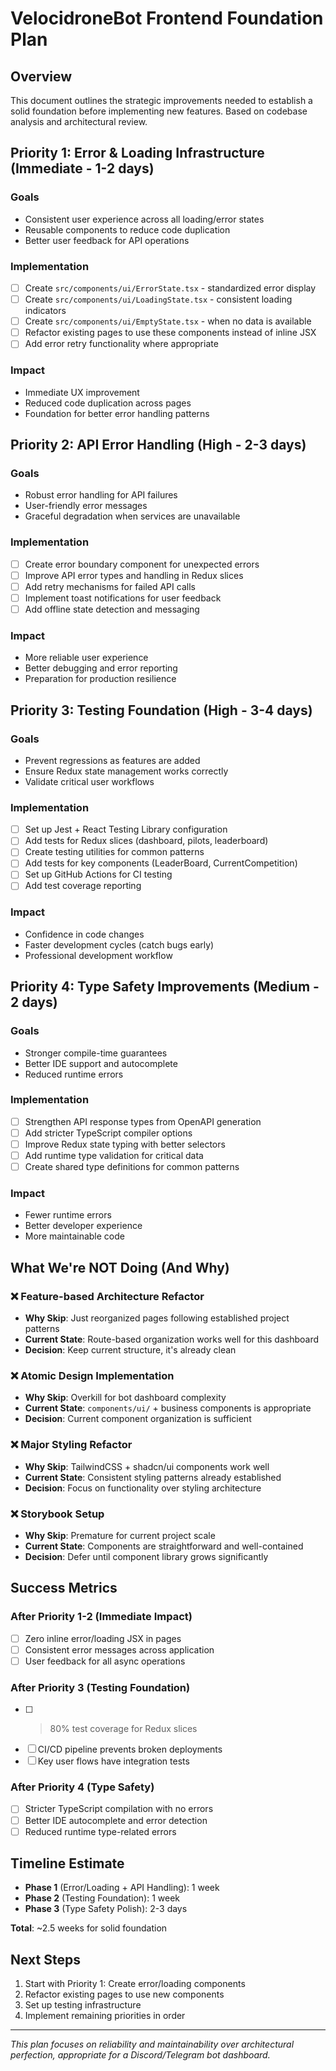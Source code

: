 # VelocidroneBot Frontend Foundation Plan

## Overview
This document outlines the strategic improvements needed to establish a solid foundation before implementing new features. Based on codebase analysis and architectural review.

## Priority 1: Error & Loading Infrastructure (Immediate - 1-2 days)

### Goals
- Consistent user experience across all loading/error states  
- Reusable components to reduce code duplication
- Better user feedback for API operations

### Implementation
- [ ] Create `src/components/ui/ErrorState.tsx` - standardized error display
- [ ] Create `src/components/ui/LoadingState.tsx` - consistent loading indicators  
- [ ] Create `src/components/ui/EmptyState.tsx` - when no data is available
- [ ] Refactor existing pages to use these components instead of inline JSX
- [ ] Add error retry functionality where appropriate

### Impact
- Immediate UX improvement
- Reduced code duplication across pages
- Foundation for better error handling patterns

## Priority 2: API Error Handling (High - 2-3 days)

### Goals
- Robust error handling for API failures
- User-friendly error messages
- Graceful degradation when services are unavailable

### Implementation  
- [ ] Create error boundary component for unexpected errors
- [ ] Improve API error types and handling in Redux slices
- [ ] Add retry mechanisms for failed API calls
- [ ] Implement toast notifications for user feedback
- [ ] Add offline state detection and messaging

### Impact
- More reliable user experience
- Better debugging and error reporting
- Preparation for production resilience

## Priority 3: Testing Foundation (High - 3-4 days)

### Goals
- Prevent regressions as features are added
- Ensure Redux state management works correctly
- Validate critical user workflows

### Implementation
- [ ] Set up Jest + React Testing Library configuration
- [ ] Add tests for Redux slices (dashboard, pilots, leaderboard)
- [ ] Create testing utilities for common patterns
- [ ] Add tests for key components (LeaderBoard, CurrentCompetition)
- [ ] Set up GitHub Actions for CI testing
- [ ] Add test coverage reporting

### Impact
- Confidence in code changes
- Faster development cycles (catch bugs early)
- Professional development workflow

## Priority 4: Type Safety Improvements (Medium - 2 days)

### Goals
- Stronger compile-time guarantees
- Better IDE support and autocomplete
- Reduced runtime errors

### Implementation
- [ ] Strengthen API response types from OpenAPI generation
- [ ] Add stricter TypeScript compiler options
- [ ] Improve Redux state typing with better selectors
- [ ] Add runtime type validation for critical data
- [ ] Create shared type definitions for common patterns

### Impact
- Fewer runtime errors
- Better developer experience
- More maintainable code

## What We're NOT Doing (And Why)

### ❌ Feature-based Architecture Refactor
- **Why Skip**: Just reorganized pages following established project patterns
- **Current State**: Route-based organization works well for this dashboard
- **Decision**: Keep current structure, it's already clean

### ❌ Atomic Design Implementation  
- **Why Skip**: Overkill for bot dashboard complexity
- **Current State**: `components/ui/` + business components is appropriate
- **Decision**: Current component organization is sufficient

### ❌ Major Styling Refactor
- **Why Skip**: TailwindCSS + shadcn/ui components work well
- **Current State**: Consistent styling patterns already established
- **Decision**: Focus on functionality over styling architecture

### ❌ Storybook Setup
- **Why Skip**: Premature for current project scale
- **Current State**: Components are straightforward and well-contained
- **Decision**: Defer until component library grows significantly

## Success Metrics

### After Priority 1-2 (Immediate Impact)
- [ ] Zero inline error/loading JSX in pages
- [ ] Consistent error messages across application
- [ ] User feedback for all async operations

### After Priority 3 (Testing Foundation)
- [ ] >80% test coverage for Redux slices
- [ ] CI/CD pipeline prevents broken deployments
- [ ] Key user flows have integration tests

### After Priority 4 (Type Safety)
- [ ] Stricter TypeScript compilation with no errors
- [ ] Better IDE autocomplete and error detection
- [ ] Reduced runtime type-related errors

## Timeline Estimate
- **Phase 1** (Error/Loading + API Handling): 1 week
- **Phase 2** (Testing Foundation): 1 week  
- **Phase 3** (Type Safety Polish): 2-3 days

**Total**: ~2.5 weeks for solid foundation

## Next Steps
1. Start with Priority 1: Create error/loading components
2. Refactor existing pages to use new components
3. Set up testing infrastructure
4. Implement remaining priorities in order

---
*This plan focuses on reliability and maintainability over architectural perfection, appropriate for a Discord/Telegram bot dashboard.*